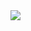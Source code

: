 <a href="https://github.com/Disk-MTH">
  <img align="top" src="https://github-readme-stats.vercel.app/api?username=Disk-MTHcount_private=true&show_icons=true&hide=prs,contribs" />
</a>

